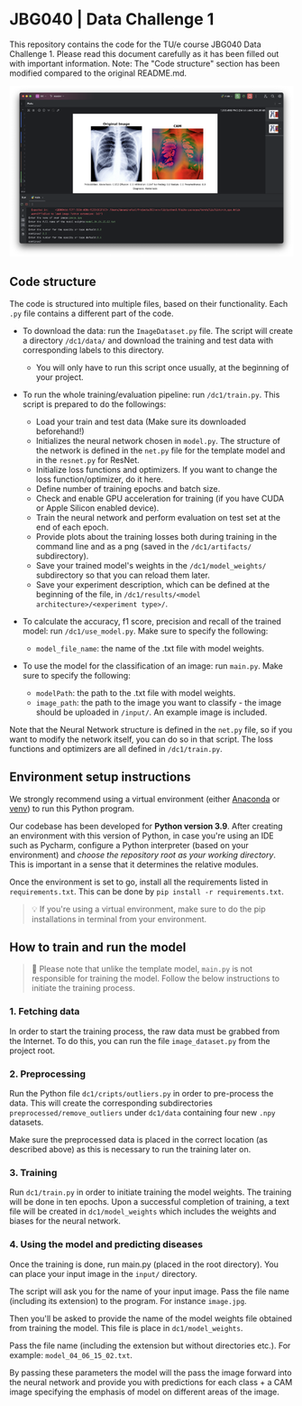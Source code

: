 # JBG040 | Data Challenge 1
This repository contains the code for the TU/e course JBG040 Data Challenge 1.
Please read this document carefully as it has been filled out with important information.
Note: The "Code structure" section has been modified compared to the original README.md.

![Preview of the predictions provided](.github/preview.png "JBG040 Project")


## Code structure
The code is structured into multiple files, based on their functionality. 
Each `.py` file contains a different part of the code. 

- To download the data: run the `ImageDataset.py` file. The script will create a directory `/dc1/data/` and download the training and test data with corresponding labels to this directory. 
    - You will only have to run this script once usually, at the beginning of your project.

- To run the whole training/evaluation pipeline: run `/dc1/train.py`. This script is prepared to do the followings:
    - Load your train and test data (Make sure its downloaded beforehand!)
    - Initializes the neural network chosen in `model.py`. The structure of the network is defined in the `net.py` file for the template model and in the `resnet.py` for ResNet.
    - Initialize loss functions and optimizers. If you want to change the loss function/optimizer, do it here.
    - Define number of training epochs and batch size.
    - Check and enable GPU acceleration for training (if you have CUDA or Apple Silicon enabled device).
    - Train the neural network and perform evaluation on test set at the end of each epoch.
    - Provide plots about the training losses both during training in the command line and as a png (saved in the `/dc1/artifacts/` subdirectory).
    - Save your trained model's weights in the `/dc1/model_weights/` subdirectory so that you can reload them later.
    - Save your experiment description, which can be defined at the beginning of the file, in `/dc1/results/<model architecture>/<experiment type>/`.

- To calculate the accuracy, f1 score, precision and recall of the trained model: run `/dc1/use_model.py`. Make sure to specify the following:
    - `model_file_name`: the name of the .txt file with model weights.

- To use the model for the classification of an image: run `main.py`. Make sure to specify the following:
    - `modelPath`: the path to the .txt file with model weights.
    - `image_path`: the path to the image you want to classify - the image should be uploaded in `/input/`. An example image is included.

Note that the Neural Network structure is defined in the `net.py` file, so if you want to modify the network itself, you can do so in that script.
The loss functions and optimizers are all defined in `/dc1/train.py`.

## Environment setup instructions
We strongly recommend using a virtual environment (either [Anaconda](https://www.anaconda.com/) or [venv](https://docs.python.org/3/library/venv.html)) to run this Python program.

Our codebase has been developed for **Python version 3.9**. After creating an environment with this version of Python, in case you're using an IDE such as Pycharm, configure a Python interpreter (based on your environment)
and _choose the repository root as your working directory_. This is important in a sense that it determines the relative modules.



Once the environment is set to go, install all the requirements listed in `requirements.txt`. This can be done by `pip install -r requirements.txt`.

> 💡 If you're using a virtual environment, make sure to do the pip installations in terminal from your environment.



## How to train and run the model
> 🚨 Please note that unlike the template model, `main.py` is not responsible for training the model. Follow the below instructions to initiate the training process.

### 1. Fetching data
In order to start the training process, the raw data must be grabbed from the Internet.
To do this, you can run the file `image_dataset.py` from the project root.


### 2. Preprocessing
Run the Python file `dc1/cripts/outliers.py` in order to pre-process the data.
This will create the corresponding subdirectories `preprocessed/remove_outliers` under `dc1/data` containing four new `.npy` datasets.

Make sure the preprocessed data is placed in the correct location (as described above) as this is necessary to run the training later on.

### 3. Training
Run `dc1/train.py` in order to initiate training the model weights. The training will be done in ten epochs.
Upon a successful completion of training, a text file will be created in `dc1/model_weights` which includes the weights and biases for the neural network.



### 4. Using the model and predicting diseases
Once the training is done, run main.py (placed in the root directory). You can place your input image in the `input/` directory.

The script will ask you for the name of your input image. Pass the file name (including its extension) to the program. For instance `image.jpg`.

Then you'll be asked to provide the name of the model weights file obtained from training the model. This file is place in `dc1/model_weights`.

Pass the file name (including the extension but without directories etc.). For example: `model_04_06_15_02.txt`.

By passing these parameters the model will the pass the image forward into the neural network and provide you with predictions for each class + a CAM image specifying the emphasis of model on different areas of the image.

